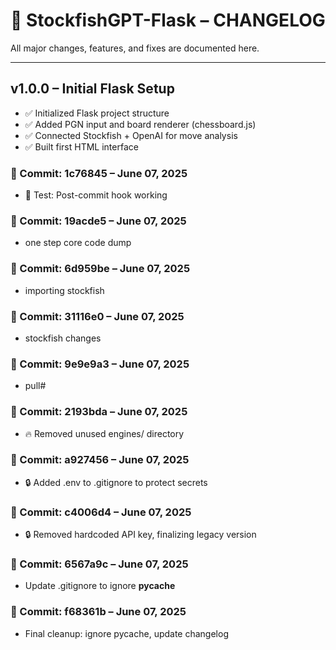 # 📜 StockfishGPT-Flask – CHANGELOG

All major changes, features, and fixes are documented here.

---

## v1.0.0 – Initial Flask Setup
- ✅ Initialized Flask project structure
- ✅ Added PGN input and board renderer (chessboard.js)
- ✅ Connected Stockfish + OpenAI for move analysis
- ✅ Built first HTML interface

### 🔖 Commit: 1c76845 – June 07, 2025
- 🧠 Test: Post-commit hook working

### 🔖 Commit: 19acde5 – June 07, 2025
- one step core code dump

### 🔖 Commit: 6d959be – June 07, 2025
- importing stockfish

### 🔖 Commit: 31116e0 – June 07, 2025
- stockfish changes

### 🔖 Commit: 9e9e9a3 – June 07, 2025
- pull#

### 🔖 Commit: 2193bda – June 07, 2025
- 🔥 Removed unused engines/ directory

### 🔖 Commit: a927456 – June 07, 2025
- 🔒 Added .env to .gitignore to protect secrets

### 🔖 Commit: c4006d4 – June 07, 2025
- 🔒 Removed hardcoded API key, finalizing legacy version

### 🔖 Commit: 6567a9c – June 07, 2025
- Update .gitignore to ignore __pycache__

### 🔖 Commit: f68361b – June 07, 2025
- Final cleanup: ignore pycache, update changelog
